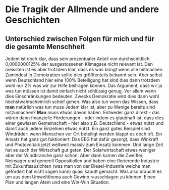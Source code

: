 # Die Tragik der Allmende und andere Geschichten

## Unterschied zwischen Folgen für mich und für die gesamte Menschheit
Jedem ist doch klar, dass sein prozentualer Anteil von durchscnittlich  0,0000000125% der ausgestossenen Klimagase nicht relevant ist. Den meissten ist es aber trotzdem klar, dass es was bringt wenn alle mitmachen. Zumindest in Demokratien sollte dies größtenteils bekannt sein. 
Aber selbst wenn Deutschland hier eine 100% Beteiligung hat sind dies dann trotzdem wohl nur 2% was wir zur Hilfe beitragen können. Das Argument, dass wir ja was tun müssen ist damit einfach nicht schlüssig genug. Vor allem wenn dies Einschränkungen bedeuten. 
Zwecks Demokratie wird dies dann wohl höchstwahrscheinlich schief gehen. 
Was also tun wenn das Wissen, dass **man** natürlich was tun muss Jedem klar ist, aber zu Wenige bereits sind mitzumachen? **Man** muss etwas davon haben. Entweder ganz direkt - das wären dann finanzielle Förderungen - oder indem es glaubhaft ist, dass dies einer gewissen Gemeinschaft - hier also z.B. Deutschland - etwas nützt und damit auch jedem Einzelnen etwas nützt. 
Ein ganz gutes Beispiel sind Windräder: wenn Menschen vor Ort beteiligt werden klappt es doch oft. 
Ein Ansatz hat ganz gut fuktioniert: Das EEG hat dafür gesorgt, dass Winkraft und Photovoltaik jetzt weltweit massiv zum Einsatz kommen. Und lange Zeit hat es auch der Wirtschaft gut getan. Der Solarwirtschaft etwas weniger aber der Windbranche ganz schön.
Aber dann kamen die Zweifler, Neinsager und generell Oppositiollen und haben eine florierende Industrie mit Zukunftsausichten (was man von der Diesel-Industrie welche man gefördert hat nicht sagen kann) quasi kaputt gemacht. 
Was also braucht es um aus dem Umweltthema auch Gewinn rausschlagen zu können: Einen Plan und langen Atem und eine Win-Win Situation.
